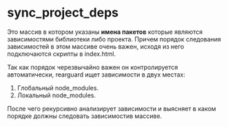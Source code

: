 # sync_project_deps

Это массив в котором указаны **имена пакетов** которые являются зависимостями библиотеки либо проекта. Причем порядок следования зависимостей в этом массиве очень важен, исходя из него подключаются скрипты в index.html.

Так как порядок черезвычайно важен он контролируется автоматически, rearguard ищет зависимости в двух местах:

1. Глобальный node_modules.
2. Локальный node_modules.

После чего рекурсивно анализирует зависимости и выясняет в каком порядке должны следовать зависимостив массиве.
